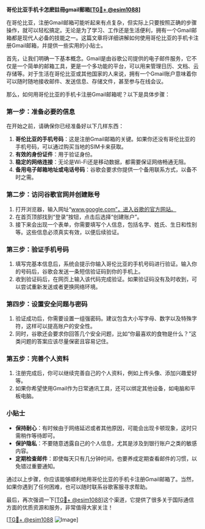 **哥伦比亚手机卡怎麽註冊gmail郵箱[[TG💪+ @esim1088](https://t.me/s/esim1088)]**

在哥伦比亚，注册Gmail邮箱可能听起来有点复杂，但实际上只要按照正确的步骤操作，就可以轻松搞定。无论是为了学习、工作还是生活便利，拥有一个Gmail邮箱都是现代人必备的技能之一。这篇文章将详细讲解如何使用哥伦比亚的手机卡注册Gmail邮箱，并提供一些实用的小贴士。

首先，让我们明确一下基本概念。Gmail是由谷歌公司提供的电子邮件服务，它不仅是一个简单的邮箱工具，更是一个多功能的平台，可以用来管理日历、文档、云存储等。对于生活在哥伦比亚或其他国家的人来说，拥有一个Gmail账户意味着你可以随时随地接收邮件、发送信息、存储文件，甚至参与在线会议。

那么，如何用哥伦比亚的手机卡注册Gmail邮箱呢？以下是具体步骤：

### 第一步：准备必要的信息

在开始之前，请确保你已经准备好以下几样东西：
1. **哥伦比亚的手机号码**：这是注册Gmail邮箱的关键。如果你还没有哥伦比亚的手机号码，可以通过购买当地的SIM卡来获取。
2. **有效的身份证件**：用于验证身份。
3. **稳定的网络连接**：无论是Wi-Fi还是移动数据，都需要保证网络畅通无阻。
4. **备用电子邮箱地址或电话号码**：谷歌会要求你提供一个备用联系方式，以备不时之需。

### 第二步：访问谷歌官网并创建账号

1. 打开浏览器，输入网址“www.google.com”，进入谷歌的官方网站。
2. 在首页顶部找到“登录”按钮，点击后选择“创建账户”。
3. 接下来会出现一个表单，你需要填写个人信息，包括名字、姓氏、生日和性别等。这些信息必须真实有效，以便后续验证。

### 第三步：验证手机号码

1. 填写完基本信息后，系统会提示你输入哥伦比亚的手机号码进行验证。输入你的号码后，谷歌会发送一条短信验证码到你的手机上。
2. 收到验证码后，在网页上输入该代码完成验证。如果验证码没有及时收到，可以尝试重新发送或者更换网络环境。

### 第四步：设置安全问题与密码

1. 验证成功后，你需要设置一组强密码。建议包含大小写字母、数字以及特殊字符，这样可以提高账户的安全性。
2. 同时，谷歌还会要求你回答几个安全问题，比如“你最喜欢的食物是什么？”这类问题的答案应该尽量保密且容易记住。

### 第五步：完善个人资料

1. 注册完成后，你可以继续完善自己的个人资料，例如上传头像、添加兴趣爱好等。
2. 如果你希望使用Gmail作为日常通讯工具，还可以绑定其他设备，如电脑和平板电脑。

### 小贴士

- **保持耐心**：有时候由于网络延迟或者其他原因，可能会出现卡顿现象，这时只需稍作等待即可。
- **保护隐私**：不要随意透露自己的个人信息，尤其是涉及到银行账户之类的敏感内容。
- **定期检查邮件**：即使每天只有几分钟时间，也要养成定期查看邮件的习惯，以免错过重要通知。

通过以上步骤，你应该能够顺利地用哥伦比亚的手机卡注册Gmail邮箱了。当然，如果你遇到了任何困难，也可以随时联系谷歌客服寻求帮助。

最后，再次强调一下[[TG💪+ @esim1088](https://t.me/s/esim1088)]这个渠道，它提供了很多关于国际通信方面的优质资源和服务，非常值得大家关注！

[[TG💪+ @esim1088](https://t.me/s/esim1088) ![Image](https://i.postimg.cc/4NQfJmqS/Snipaste-2025-05-13-00-14-12.png)]